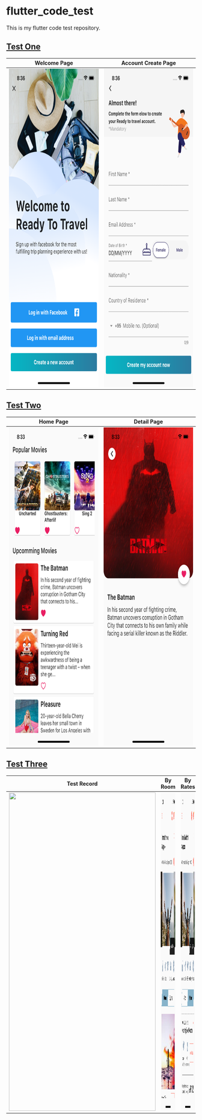 # flutter_code_test
This is my flutter code test repository.

## [Test One](https://github.com/Win-Lwin-Oo/flutter_code_test/tree/master/state_data_test)
Welcome Page             |  Account Create Page
:-------------------------:|:-------------------------:
<img src="https://github.com/Win-Lwin-Oo/flutter_code_test/blob/master/test11.png" width="390" height="844" /> | <img src="https://github.com/Win-Lwin-Oo/flutter_code_test/blob/master/test12.png" width="390" height="844" />

## [Test Two](https://github.com/Win-Lwin-Oo/flutter_code_test/tree/master/code_manage_test)
Home Page             |  Detail Page
:-------------------------:|:-------------------------:
<img src="https://github.com/Win-Lwin-Oo/flutter_code_test/blob/master/test22.png" width="390" height="844" /> | <img src="https://github.com/Win-Lwin-Oo/flutter_code_test/blob/master/test21.png" width="390" height="844" />

## [Test Three](https://github.com/Win-Lwin-Oo/flutter_code_test/tree/master/ui_test)
Test Record             |By Room             |  By Rates
:-------------------------:|:-------------------------:|:-------------------------:
<img src="https://github.com/Win-Lwin-Oo/flutter_code_test/blob/master/ui_test_gif.gif" width="390" height="844" /> |<img src="https://github.com/Win-Lwin-Oo/flutter_code_test/blob/master/ui_test31.png" width="390" height="844" /> | <img src="https://github.com/Win-Lwin-Oo/flutter_code_test/blob/master/ui_32.png" width="390" height="844" />
